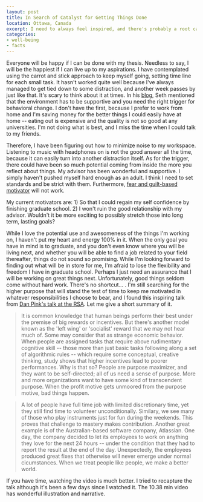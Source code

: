 ```yaml
---
layout: post
title: In Search of Catalyst for Getting Things Done
location: Ottawa, Canada
excerpt: I need to always feel inspired, and there's probably a root cause as to why I keep failing.
categories:
- well-being
- facts
---
```


Everyone will be happy if I can be done with my thesis. Needless to say, I will be the happiest if I can live up to my aspirations. I have contemplated using the carrot and stick approach to keep myself going, setting time line for each small task. It hasn't worked quite well because I've always managed to get tied down to some distraction, and another week passes by just like that. It's scary to think about it at times. In his [blog](http://www.happenchance.net/), Seth mentioned that the environment has to be supportive and you need the right trigger for behavioral change. I don't have the first, because I prefer to work from home and I'm saving money for the better things I could easily have at home -- eating out is expensive and the quality is not so good at any universities. I'm not doing what is best, and I miss the time when I could talk to my friends. 

Therefore, I have been figuring out how to minimize noise to my workspace. Listening to music with headphones on is not the good answer all the time, because it can easily turn into another distraction itself. As for the trigger, there could have been so much potential coming from inside the more you reflect about things. My advisor has been wonderful and supportive. I simply haven't pushed myself hard enough as an adult. I think I need to set standards and be strict with them. Furthermore, [fear and guilt-based motivator](http://www.happenchance.net/6-reasons-why-behavior-change-is-hard%E2%80%A6and-how-to-make-it-easier/) will not work. 

My current motivators are: 1) So that I could regain my self confidence by finishing graduate school. 2) I won't ruin the good relationship with my advisor. Wouldn't it be more exciting to possibly stretch those into long term, lasting goals?

While I love the potential use and awesomeness of the things I'm working on, I haven't put my heart and energy 100% in it. When the only goal you have in mind is to graduate, and you don't even know where you will be living next, and whether you will be able to find a job related to your field thereafter, things do not sound so promising. While I'm looking forward to finding out what will be in store for me, I'm afraid to lose the flexibility and freedom I have in graduate school. Perhaps I just need an assurance that I will be working on great things next. Unfortunately, good things seldom come without hard work. There's no shortcut... . I'm still searching for the higher purpose that will stand the test of time to keep me motivated in whatever responsibilities I choose to bear, and I found this inspiring talk from [Dan Pink's talk at the RSA](http://www.youtube.com/watch?v=u6XAPnuFjJc). Let me give a short summary of it.

> It is common knowledge that human beings perform their best under the premise of big rewards or incentives. But there's another model known as the 'left wing' or 'socialist' reward that we may not hear much of. Some may consider that as strange economic behavior. When people are assigned tasks that require above rudimentary cognitive skill -- those more than just basic tasks following along a set of algorithmic rules -- which require some conceptual, creative thinking, study shows that higher incentives lead to poorer performances. Why is that so? People are purpose maximizer, and they want to be self-directed; all of us need a sense of purpose. More and more organizations want to have some kind of transcendent purpose. When the profit motive gets unmoored from the purpose motive, bad things happen.

> A lot of people have full time job with limited discretionary time, yet they still find time to volunteer unconditionally. Similary, we see many of those who play instruments just for fun during the weekends. This proves that challenge to mastery makes contribution. Another great example is of the Australian-based software company, Atlassian. One day, the company decided to let its employees to work on anything they love for the next 24 hours -- under the condition that they had to report the result at the end of the day. Unexpectedly, the employees produced great fixes that otherwise will never emerge under normal cicumstances. When we treat people like people, we make a better world.

If you have time, watching the video is much better. I tried to recapture the talk although it's been a few days since I watched it. The 10.38 min video has wonderful illustration and narrative.
 

